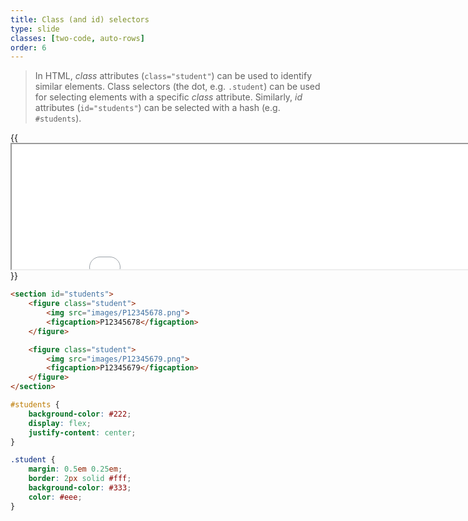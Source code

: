 ```yaml
---
title: Class (and id) selectors
type: slide
classes: [two-code, auto-rows]
order: 6
---
```


>In HTML, *class* attributes (`class="student"`) can be used to identify similar elements.
> Class selectors (the dot, e.g. `.student`) can be used for selecting elements with a specific *class* attribute.
> Similarly, *id* attributes (`id="students"`) can be selected with a hash (e.g. `#students`).

{{<iframe src="examples/students.html" width="800" height="200">}}{{</iframe>}}

```html
<section id="students">
    <figure class="student">
        <img src="images/P12345678.png">
        <figcaption>P12345678</figcaption>
    </figure>

    <figure class="student">
        <img src="images/P12345679.png">
        <figcaption>P12345679</figcaption>
    </figure>
</section>
```


```css
#students {
    background-color: #222;
    display: flex;
    justify-content: center;
}

.student {
    margin: 0.5em 0.25em;
    border: 2px solid #fff;
    background-color: #333;
    color: #eee;
}
```

